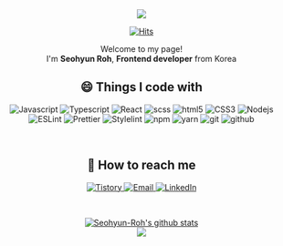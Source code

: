 <div align=center>
  <img src="https://capsule-render.vercel.app/api?type=waving&color=gradient&height=350&section=header&text=Seohyun%20Roh&fontSize=50&desc=Frontend%20Developer" />

  [![Hits](https://hits.seeyoufarm.com/api/count/incr/badge.svg?url=https%3A%2F%2Fgithub.com%2FSeohyun-Roh%2Fhit-counter&count_bg=%2379C83D&title_bg=%23555555&icon=&icon_color=%23E7E7E7&title=hits&edge_flat=false)](https://hits.seeyoufarm.com)
  <p>Welcome to my page!</br>I'm <strong>Seohyun Roh</strong>, <strong>Frontend developer</strong> from Korea</p>

  <h2>😄 Things I code with</h2>
  <p>
    <img alt="Javascript" src="https://img.shields.io/badge/-Javascript-F7DF1E?style=flat-square&logo=javascript&logoColor=white" />
    <img alt="Typescript" src="https://img.shields.io/badge/-Typescript-2F74C0?style=flat-square&logo=Typescript&logoColor=white" />
    <img alt="React" src="https://img.shields.io/badge/-React-45b8d8?style=flat-square&logo=react&logoColor=white" />
    <img alt="scss" src="https://img.shields.io/badge/-SCSS-C76495?style=flat-square&logo=sass&logoColor=white" />
    <img alt="html5" src="https://img.shields.io/badge/-HTML5-E34F26?style=flat-square&logo=html5&logoColor=white" />
    <img alt="CSS3" src="https://img.shields.io/badge/-CSS3-2965f1?style=flat-square&logo=css3&logoColor=white" />
    <img alt="Nodejs" src="https://img.shields.io/badge/-Nodejs-43853d?style=flat-square&logo=Node.js&logoColor=white" />
    <br />
    <img alt="ESLint" src="https://img.shields.io/badge/-ESLint-4A30BE?style=flat-square&logo=ESLint&logoColor=white" />
    <img alt="Prettier" src="https://img.shields.io/badge/-Prettier-F7B93E?style=flat-square&logo=prettier&logoColor=white" />
    <img alt="Stylelint" src="https://img.shields.io/badge/-Stylelint-000000?style=flat-square&logo=Stylelint&logoColor=white" />
    <img alt="npm" src="https://img.shields.io/badge/-npm-CB3837?style=flat-square&logo=npm&logoColor=white" />
    <img alt="yarn" src="https://img.shields.io/badge/-yarn-2B8AB5?style=flat-square&logo=yarn&logoColor=white" />
    <img alt="git" src="https://img.shields.io/badge/-Git-F05032?style=flat-square&logo=git&logoColor=white" />
    <img alt="github" src="https://img.shields.io/badge/-Github-6e5494?style=flat-square&logo=github&logoColor=white" />
  </p>
  
  <br/>
  
  <h2>💌 How to reach me</h2>
  <p>
    <a href="https://doooodle932.tistory.com/" target="_blank">
      <img alt="Tistory" src="https://img.shields.io/badge/-My blog-000000?style=flat-square&logo=Undertale&logoColor=white" />
    </a> 
    <a href="mailto:radult951@gmail.com" target="_blank">
      <img alt="Email" src="https://img.shields.io/badge/-Gmail-4285f4?style=flat-square&logo=Gmail&logoColor=white" />
    </a>
    <a href="https://www.linkedin.com/in/%EC%84%9C%ED%98%84-%EB%85%B8-828a57211/" target="_blank">
      <img alt="LinkedIn" src="https://img.shields.io/badge/-LinkedIn-0A66C2?style=flat-square&logo=LinkedIn&logoColor=white" />
    </a> 
  </p>
  
  <br/>
  
  [![Seohyun-Roh's github stats](https://github-readme-stats.vercel.app/api?username=Seohyun-Roh)](https://github.com/anuraghazra/github-readme-stats)
  <br/>
  <img src="https://github-readme-stats.vercel.app/api/top-langs/?username=Seohyun-Roh&layout=compact"/>

  <!--
  **Seohyun-Roh/Seohyun-Roh** is a ✨ _special_ ✨ repository because its `README.md` (this file) appears on your GitHub profile.

  Here are some ideas to get you started:

  - 🔭 I’m currently working on ...
  - 🌱 I’m currently learning ...
  - 👯 I’m looking to collaborate on ...
  - 🤔 I’m looking for help with ...
  - 💬 Ask me about ...
  - 📫 How to reach me: ...
  - 😄 Pronouns: ...
  - ⚡ Fun fact: ...
  -->
</div>
